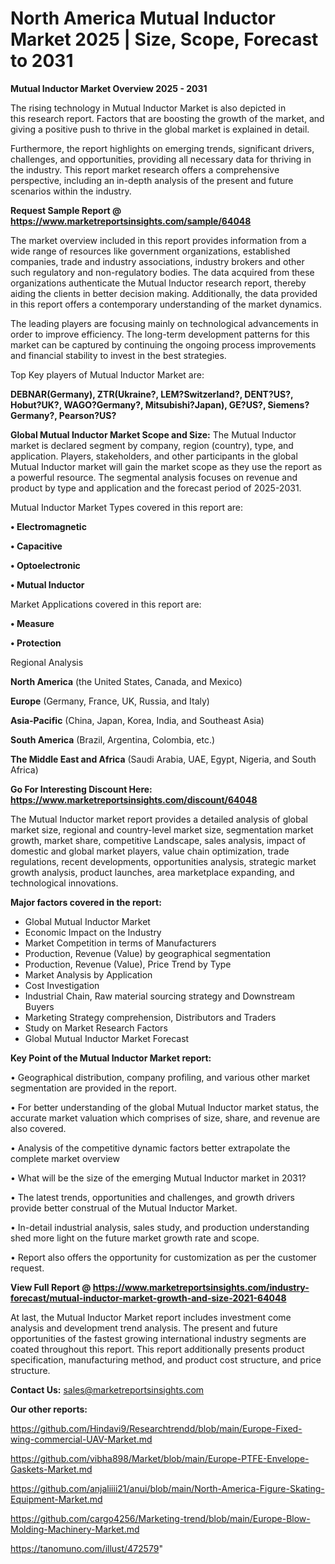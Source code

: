 # North America Mutual Inductor Market 2025 | Size, Scope, Forecast to 2031

<Strong> Mutual Inductor Market Overview 2025 - 2031</strong>

The rising technology in Mutual Inductor Market is also depicted in this research report. Factors that are boosting the growth of the market, and giving a positive push to thrive in the global market is explained in detail.

Furthermore, the report highlights on emerging trends, significant drivers, challenges, and opportunities, providing all necessary data for thriving in the industry. This report market research offers a comprehensive perspective, including an in-depth analysis of the present and future scenarios within the industry.

<strong>Request Sample Report @ <a href=https://www.marketreportsinsights.com/sample/64048>https://www.marketreportsinsights.com/sample/64048</a></strong>

The market overview included in this report provides information from a wide range of resources like government organizations, established companies, trade and industry associations, industry brokers and other such regulatory and non-regulatory bodies. The data acquired from these organizations authenticate the Mutual Inductor research report, thereby aiding the clients in better decision making. Additionally, the data provided in this report offers a contemporary understanding of the market dynamics.

The leading players are focusing mainly on technological advancements in order to improve efficiency. The long-term development patterns for this market can be captured by continuing the ongoing process improvements and financial stability to invest in the best strategies.

Top Key players of Mutual Inductor Market are:

<strong>DEBNAR(Germany), ZTR(Ukraine?, LEM?Switzerland?, DENT?US?, Hobut?UK?, WAGO?Germany?, Mitsubishi?Japan), GE?US?, Siemens?Germany?, Pearson?US?</strong>

<strong><b>Global Mutual Inductor Market Scope and Size:</b></strong>
The Mutual Inductor market is declared segment by company, region (country), type, and application. Players, stakeholders, and other participants in the global Mutual Inductor market will gain the market scope as they use the report as a powerful resource. The segmental analysis focuses on revenue and product by type and application and the forecast period of 2025-2031.

Mutual Inductor Market Types covered in this report are:

<strong>• Electromagnetic

• Capacitive

• Optoelectronic

• Mutual Inductor</strong>

Market Applications covered in this report are:

<strong>• Measure

• Protection</strong> 

Regional Analysis

<strong>North America</strong> (the United States, Canada, and Mexico)

<strong>Europe</strong> (Germany, France, UK, Russia, and Italy)

<strong>Asia-Pacific</strong> (China, Japan, Korea, India, and Southeast Asia)

<strong>South America</strong> (Brazil, Argentina, Colombia, etc.)

<strong>The Middle East and Africa</strong> (Saudi Arabia, UAE, Egypt, Nigeria, and South Africa)

<strong>Go For Interesting Discount Here: <a href=https://www.marketreportsinsights.com/discount/64048>https://www.marketreportsinsights.com/discount/64048</a></strong>

The Mutual Inductor market report provides a detailed analysis of global market size, regional and country-level market size, segmentation market growth, market share, competitive Landscape, sales analysis, impact of domestic and global market players, value chain optimization, trade regulations, recent developments, opportunities analysis, strategic market growth analysis, product launches, area marketplace expanding, and technological innovations.

<strong><b>Major factors covered in the report:</b></strong>
<ul>
  <li>Global Mutual Inductor Market </li>
  <li>Economic Impact on the Industry</li>
  <li>Market Competition in terms of Manufacturers</li>
  <li>Production, Revenue (Value) by geographical segmentation</li>
  <li>Production, Revenue (Value), Price Trend by Type</li>
  <li>Market Analysis by Application</li>
  <li>Cost Investigation</li>
  <li>Industrial Chain, Raw material sourcing strategy and Downstream Buyers</li>
  <li>Marketing Strategy comprehension, Distributors and Traders</li>
  <li>Study on Market Research Factors</li>
  <li>Global Mutual Inductor Market Forecast</li>
</ul>

<strong><b>Key Point of the Mutual Inductor Market report:</b></strong>

• Geographical distribution, company profiling, and various other market segmentation are provided in the report.

• For better understanding of the global Mutual Inductor market status, the accurate market valuation which comprises of size, share, and revenue are also covered.

• Analysis of the competitive dynamic factors better extrapolate the complete market overview

• What will be the size of the emerging Mutual Inductor market in 2031?

• The latest trends, opportunities and challenges, and growth drivers provide better construal of the Mutual Inductor Market.

• In-detail industrial analysis, sales study, and production understanding shed more light on the future market growth rate and scope.

• Report also offers the opportunity for customization as per the customer request.

<strong><b>View Full Report @ <a href=https://www.marketreportsinsights.com/industry-forecast/mutual-inductor-market-growth-and-size-2021-64048>https://www.marketreportsinsights.com/industry-forecast/mutual-inductor-market-growth-and-size-2021-64048</a></b></strong>


At last, the Mutual Inductor Market report includes investment come analysis and development trend analysis. The present and future opportunities of the fastest growing international industry segments are coated throughout this report. This report additionally presents product specification, manufacturing method, and product cost structure, and price structure.

<strong>Contact Us:</strong>
sales@marketreportsinsights.com

<strong>Our other reports:</strong>

<a href=https://github.com/Hindavi9/Researchtrendd/blob/main/Europe-Fixed-wing-commercial-UAV-Market.md>https://github.com/Hindavi9/Researchtrendd/blob/main/Europe-Fixed-wing-commercial-UAV-Market.md</a>

<a href=https://github.com/vibha898/Market/blob/main/Europe-PTFE-Envelope-Gaskets-Market.md>https://github.com/vibha898/Market/blob/main/Europe-PTFE-Envelope-Gaskets-Market.md</a>

<a href=https://github.com/anjaliiii21/anui/blob/main/North-America-Figure-Skating-Equipment-Market.md>https://github.com/anjaliiii21/anui/blob/main/North-America-Figure-Skating-Equipment-Market.md</a>

<a href=https://github.com/cargo4256/Marketing-trend/blob/main/Europe-Blow-Molding-Machinery-Market.md>https://github.com/cargo4256/Marketing-trend/blob/main/Europe-Blow-Molding-Machinery-Market.md</a>

<a href=https://tanomuno.com/illust/472579>https://tanomuno.com/illust/472579</a>"

